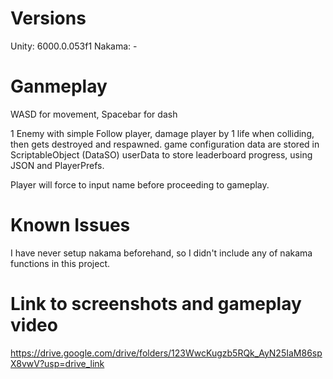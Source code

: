 # Versions
Unity: 6000.0.053f1
Nakama: -

# Ganmeplay
WASD for movement, Spacebar for dash

1 Enemy with simple Follow player, damage player by 1 life when colliding, then gets destroyed and respawned.
game configuration data are stored in ScriptableObject (DataSO)
userData to store leaderboard progress, using JSON and PlayerPrefs.

Player will force to input name before proceeding to gameplay.

# Known Issues
I have never setup nakama beforehand, so I didn't include any of nakama functions in this project.

# Link to screenshots and gameplay video
https://drive.google.com/drive/folders/123WwcKugzb5RQk_AyN25IaM86spX8vwV?usp=drive_link
